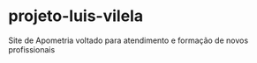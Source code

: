 # projeto-luis-vilela
Site de Apometria voltado para atendimento e formação de novos profissionais 
